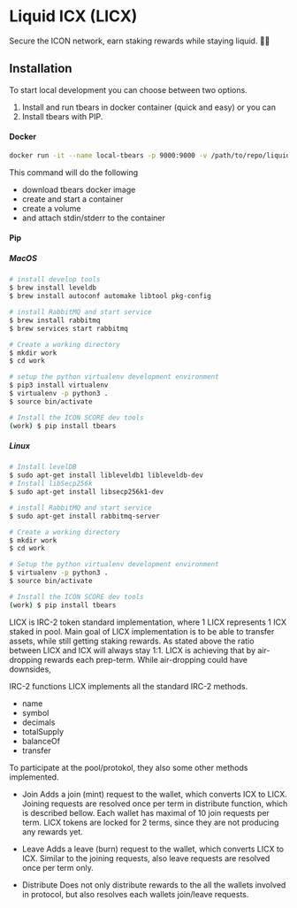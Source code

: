 # Liquid ICX (LICX)

Secure the ICON network, earn staking rewards while staying liquid. 🧽💧

## Installation

To start local development you can choose between two options. 

1. Install and run tbears in docker container (quick and easy) or you can 
2. Install tbears with PIP.

#### Docker
```bash
docker run -it --name local-tbears -p 9000:9000 -v /path/to/repo/liquid-icx/score:/work iconloop/tbears:mainnet
```

This command will do the following

* download tbears docker image
* create and start a container
* create a volume
* and attach stdin/stderr to the container

#### Pip
##### MacOS
```bash
# install develop tools
$ brew install leveldb
$ brew install autoconf automake libtool pkg-config

# install RabbitMQ and start service
$ brew install rabbitmq
$ brew services start rabbitmq

# Create a working directory
$ mkdir work
$ cd work

# setup the python virtualenv development environment
$ pip3 install virtualenv
$ virtualenv -p python3 .
$ source bin/activate

# Install the ICON SCORE dev tools
(work) $ pip install tbears

```

##### Linux
```bash
# Install levelDB
$ sudo apt-get install libleveldb1 libleveldb-dev
# Install libSecp256k
$ sudo apt-get install libsecp256k1-dev

# install RabbitMQ and start service
$ sudo apt-get install rabbitmq-server

# Create a working directory
$ mkdir work
$ cd work

# Setup the python virtualenv development environment
$ virtualenv -p python3 .
$ source bin/activate

# Install the ICON SCORE dev tools
(work) $ pip install tbears
```

LICX is IRC-2 token standard implementation, where 1 LICX represents 1 ICX staked in pool.
Main goal of LICX implementation is to be able to transfer assets, while still getting staking rewards.
As stated above the ratio between LICX and ICX will always stay 1:1. LICX is achieving that by air-dropping rewards each prep-term.
While air-dropping could have downsides,


IRC-2 functions
LICX implements all the standard IRC-2 methods.
- name
- symbol
- decimals
- totalSupply
- balanceOf
- transfer

To participate at the pool/protokol, they also some other methods implemented.
- Join
Adds a join (mint) request to the wallet, which converts ICX to LICX. Joining requests are resolved once per term in distribute function,
which is described bellow. Each wallet has maximal of 10 join requests per term. LICX tokens are locked for 2 terms, since they are not producing any rewards yet.

- Leave
Adds a leave (burn) request to the wallet, which converts LICX to ICX. Similar to the joining requests, also leave requests are resolved
once per term only.

- Distribute
Does not only distribute rewards to the all the wallets involved in protocol, but also resolves each wallets join/leave requests.
